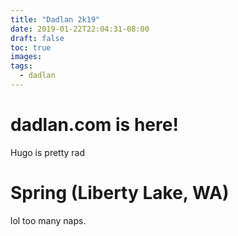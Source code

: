 ```yaml
---
title: "Dadlan 2k19"
date: 2019-01-22T22:04:31-08:00
draft: false
toc: true
images:
tags:
  - dadlan
---
```


# dadlan.com is here!
Hugo is pretty rad

# Spring (Liberty Lake, WA)
lol too many naps.
